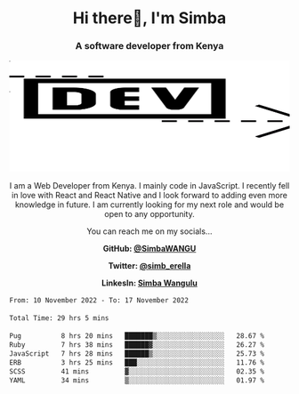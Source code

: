 
<h1 align="center"> Hi there👋, I'm Simba</h1>
<h3 align="center">A software developer from Kenya</h3>

<img src="/arrow-svgrepo-com.svg" margin="auto" width="100%" height="200px">


<p align="center">I am a Web Developer from Kenya. I mainly code in JavaScript. I recently fell in love with React and React Native and I look forward to adding even more knowledge in future. I am currently looking for my next role and would be open to any opportunity.</p>

<p align="center">You can reach me on my socials... </p>

<div align="center">

__<p>  GitHub: [@SimbaWANGU](https://github.com/SimbaWANGU)__  </p>
__<p> Twitter: [@simb_erella](https://twitter.com/simb_erella)__ </p>
__<p> LinkesIn: [Simba Wangulu](https://www.linkedin.com/in/simba-wangulu/)__ </p>

</div>

<!--START_SECTION:waka-->

```text
From: 10 November 2022 - To: 17 November 2022

Total Time: 29 hrs 5 mins

Pug          8 hrs 20 mins   ███████▒░░░░░░░░░░░░░░░░░   28.67 %
Ruby         7 hrs 38 mins   ██████▓░░░░░░░░░░░░░░░░░░   26.27 %
JavaScript   7 hrs 28 mins   ██████▒░░░░░░░░░░░░░░░░░░   25.73 %
ERB          3 hrs 25 mins   ███░░░░░░░░░░░░░░░░░░░░░░   11.76 %
SCSS         41 mins         ▓░░░░░░░░░░░░░░░░░░░░░░░░   02.35 %
YAML         34 mins         ▒░░░░░░░░░░░░░░░░░░░░░░░░   01.97 %
```

<!--END_SECTION:waka-->
